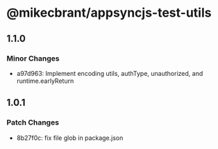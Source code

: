 # @mikecbrant/appsyncjs-test-utils

## 1.1.0

### Minor Changes

- a97d963: Implement encoding utils, authType, unauthorized, and runtime.earlyReturn

## 1.0.1

### Patch Changes

- 8b27f0c: fix file glob in package.json
